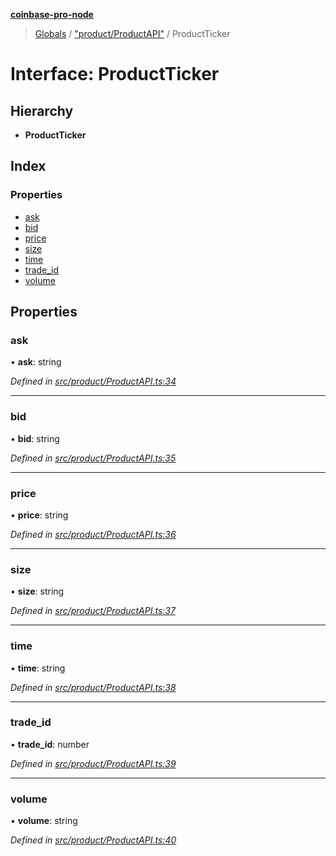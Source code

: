 **[coinbase-pro-node](../README.md)**

> [Globals](../globals.md) / ["product/ProductAPI"](../modules/_product_productapi_.md) / ProductTicker

# Interface: ProductTicker

## Hierarchy

- **ProductTicker**

## Index

### Properties

- [ask](_product_productapi_.productticker.md#ask)
- [bid](_product_productapi_.productticker.md#bid)
- [price](_product_productapi_.productticker.md#price)
- [size](_product_productapi_.productticker.md#size)
- [time](_product_productapi_.productticker.md#time)
- [trade_id](_product_productapi_.productticker.md#trade_id)
- [volume](_product_productapi_.productticker.md#volume)

## Properties

### ask

• **ask**: string

_Defined in [src/product/ProductAPI.ts:34](https://github.com/bennycode/coinbase-pro-node/blob/a3ed45b/src/product/ProductAPI.ts#L34)_

---

### bid

• **bid**: string

_Defined in [src/product/ProductAPI.ts:35](https://github.com/bennycode/coinbase-pro-node/blob/a3ed45b/src/product/ProductAPI.ts#L35)_

---

### price

• **price**: string

_Defined in [src/product/ProductAPI.ts:36](https://github.com/bennycode/coinbase-pro-node/blob/a3ed45b/src/product/ProductAPI.ts#L36)_

---

### size

• **size**: string

_Defined in [src/product/ProductAPI.ts:37](https://github.com/bennycode/coinbase-pro-node/blob/a3ed45b/src/product/ProductAPI.ts#L37)_

---

### time

• **time**: string

_Defined in [src/product/ProductAPI.ts:38](https://github.com/bennycode/coinbase-pro-node/blob/a3ed45b/src/product/ProductAPI.ts#L38)_

---

### trade_id

• **trade_id**: number

_Defined in [src/product/ProductAPI.ts:39](https://github.com/bennycode/coinbase-pro-node/blob/a3ed45b/src/product/ProductAPI.ts#L39)_

---

### volume

• **volume**: string

_Defined in [src/product/ProductAPI.ts:40](https://github.com/bennycode/coinbase-pro-node/blob/a3ed45b/src/product/ProductAPI.ts#L40)_

